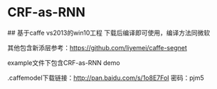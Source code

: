 # CRF-as-RNN
<Conditional Random Fields as Recurrent Neural Networks>
##  基于caffe vs2013的win10工程
下载后编译即可使用，编译方法同微软

其他包含新添层参考：https://github.com/liyemei/caffe-segnet

example文件下包含CRF-as-RNN demo

.caffemodel下载链接：http://pan.baidu.com/s/1o8E7FoI 密码：pjm5
 
